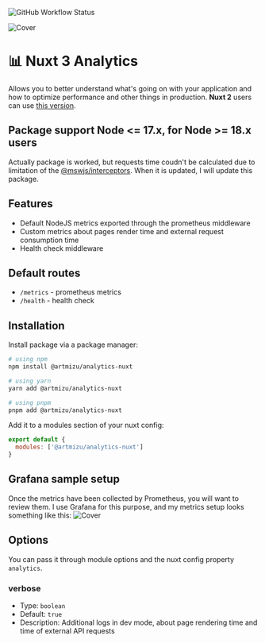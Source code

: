 ![GitHub Workflow Status](https://img.shields.io/github/actions/workflow/status/artmizu/analytics-nuxt/release.yml?branch=main)

![Cover](https://raw.githubusercontent.com/artmizu/analytics-nuxt/main/.github/cover.jpg) 

# 📊 Nuxt 3 Analytics 
Allows you to better understand what's going on with your application and how to optimize performance and other things in production. **Nuxt 2** users can use [this version](https://github.com/artmizu/analytics-nuxt-2).

## Package support Node <= 17.x, for Node >= 18.x users
Actually package is worked, but requests time coudn't be calculated due to limitation of the [@mswjs/interceptors](https://www.npmjs.com/package/@mswjs/interceptors). When it is updated, I will update this package.

## Features
* Default NodeJS metrics exported through the prometheus middleware
* Custom metrics about pages render time and external request consumption time
* Health check middleware

## Default routes
* `/metrics` - prometheus metrics
* `/health` - health check

## Installation
Install package via a package manager: 
```bash
# using npm
npm install @artmizu/analytics-nuxt

# using yarn
yarn add @artmizu/analytics-nuxt

# using pnpm
pnpm add @artmizu/analytics-nuxt
```

Add it to a modules section of your nuxt config:
```js
export default {
  modules: ['@artmizu/analytics-nuxt']
}
```

## Grafana sample setup
Once the metrics have been collected by Prometheus, you will want to review them. I use Grafana for this purpose, and my metrics setup looks something like this:
![Cover](https://raw.githubusercontent.com/artmizu/analytics-nuxt/main/.github/grafana.jpg)

## Options
You can pass it through module options and the nuxt config property `analytics`.

### verbose
- Type: `boolean`
- Default: `true`
- Description: Additional logs in dev mode, about page rendering time and time of external API requests
